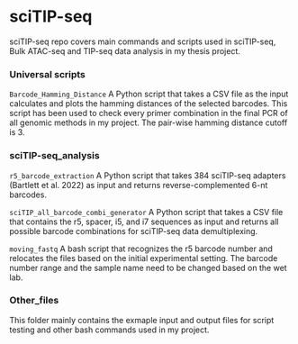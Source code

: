 # sciTIP-seq
sciTIP-seq repo covers main commands and scripts used in sciTIP-seq, Bulk ATAC-seq and TIP-seq data analysis in my thesis project.


### Universal scripts
`Barcode_Hamming_Distance` A Python script that takes a CSV file as the input calculates and plots the hamming distances of the selected barcodes. This script has been used to check every primer combination in the final PCR of all genomic methods in my project. The pair-wise hamming distance cutoff is 3.


### sciTIP-seq_analysis

`r5_barcode_extraction` A Python script that takes 384 sciTIP-seq adapters (Bartlett et al. 2022) as input and returns reverse-complemented 6-nt barcodes.

`sciTIP_all_barcode_combi_generator` A Python script that takes a CSV file that contains the r5, spacer, i5, and i7 sequences as input and returns all possible barcode combinations for sciTIP-seq data demultiplexing. 

`moving_fastq` A bash script that recognizes the r5 barcode number and relocates the files based on the initial experimental setting. The barcode number range and the sample name need to be changed based on the wet lab.


### Other_files

This folder mainly contains the exmaple input and output files for script testing and other bash commands used in my project.